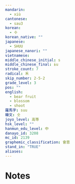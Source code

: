 ```yaml
---
mandarin:
  - xiù
cantonese:
  - sau3
korean:
  - 수
korean_native: ""
japanese:
  - SHUU
japanese_nanori: ""
vietnamese:
middle_chinese_initial: s
middle_chinese_final: ɨu
stroke_count: 7
radical: 禾
skip_number: 2-5-2
grade_level: 3
pos: ""
english:
  - bear fruit
  - blossom
  - shoot
羅馬字: suu
韓文: 숫
joyo_level: 高等
hsk_level: ""
hanmun_edu_level: 中
danayo_id: 3208
mc_id: 2139
graphemic_classification: 會意
stand_in: "TRUE"
aliases:
---
```


# Notes
